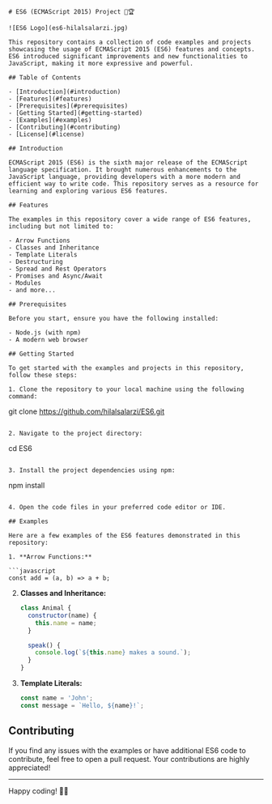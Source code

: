 
```
# ES6 (ECMAScript 2015) Project 🔄🏆

![ES6 Logo](es6-hilalsalarzi.jpg)

This repository contains a collection of code examples and projects showcasing the usage of ECMAScript 2015 (ES6) features and concepts. ES6 introduced significant improvements and new functionalities to JavaScript, making it more expressive and powerful.

## Table of Contents

- [Introduction](#introduction)
- [Features](#features)
- [Prerequisites](#prerequisites)
- [Getting Started](#getting-started)
- [Examples](#examples)
- [Contributing](#contributing)
- [License](#license)

## Introduction

ECMAScript 2015 (ES6) is the sixth major release of the ECMAScript language specification. It brought numerous enhancements to the JavaScript language, providing developers with a more modern and efficient way to write code. This repository serves as a resource for learning and exploring various ES6 features.

## Features

The examples in this repository cover a wide range of ES6 features, including but not limited to:

- Arrow Functions
- Classes and Inheritance
- Template Literals
- Destructuring
- Spread and Rest Operators
- Promises and Async/Await
- Modules
- and more...

## Prerequisites

Before you start, ensure you have the following installed:

- Node.js (with npm)
- A modern web browser

## Getting Started

To get started with the examples and projects in this repository, follow these steps:

1. Clone the repository to your local machine using the following command:

   ```
   git clone https://github.com/hilalsalarzi/ES6.git
   ```

2. Navigate to the project directory:

   ```
   cd ES6
   ```

3. Install the project dependencies using npm:

   ```
   npm install
   ```

4. Open the code files in your preferred code editor or IDE.

## Examples

Here are a few examples of the ES6 features demonstrated in this repository:

1. **Arrow Functions:**

   ```javascript
   const add = (a, b) => a + b;
   ```

2. **Classes and Inheritance:**

   ```javascript
   class Animal {
     constructor(name) {
       this.name = name;
     }

     speak() {
       console.log(`${this.name} makes a sound.`);
     }
   }
   ```

3. **Template Literals:**

   ```javascript
   const name = 'John';
   const message = `Hello, ${name}!`;
   ```

## Contributing

If you find any issues with the examples or have additional ES6 code to contribute, feel free to open a pull request. Your contributions are highly appreciated!


---

Happy coding! 🚀🌟
```

